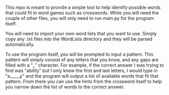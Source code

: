 This repo is meant to provide a simple tool to help identify possible words that could fit in word games such as crosswords.  While you 
will need the couple of other files, you will only need to run main.py for the program itself.

You will need to import your own word lists that you want to use.  Simply copy any .txt files into the WordLists directory and they will 
be parsed automatically.

To use the program itself, you will be prompted to input a pattern.  This pattern will simply consist of any letters that you know, and 
any gaps are filled with a "_" character.  For example, if the correct answer I was trying to find was "ability" but I only knew the 
first and last letters, I would type in "a_____y" and the program will output a list of available words that fit that pattern.  From 
there you can use the hints from the crossword itself to help you narrow down the list of words to the correct answer.
